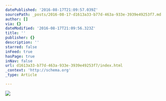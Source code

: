 ```yaml
---
datePublished: '2016-08-17T21:09:57.039Z'
sourcePath: _posts/2016-08-17-d1613a33-b77d-463a-933e-3939e49253f7.md
author: []
via: {}
dateModified: '2016-08-17T21:09:56.323Z'
title: ''
publisher: {}
description: ''
starred: false
inFeed: true
hasPage: true
inNav: false
url: d1613a33-b77d-463a-933e-3939e49253f7/index.html
_context: 'http://schema.org'
_type: Article

---
```

![](https://the-grid-user-content.s3-us-west-2.amazonaws.com/1a97df9c-d2bd-4d0d-828e-f40959d8a811.jpg)